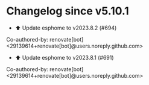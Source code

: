 # Changelog since v5.10.1
- ⬆️ Update esphome to v2023.8.2 (#694)

Co-authored-by: renovate[bot] <29139614+renovate[bot]@users.noreply.github.com> 
- ⬆️ Update esphome to v2023.8.1 (#691)

Co-authored-by: renovate[bot] <29139614+renovate[bot]@users.noreply.github.com> 
